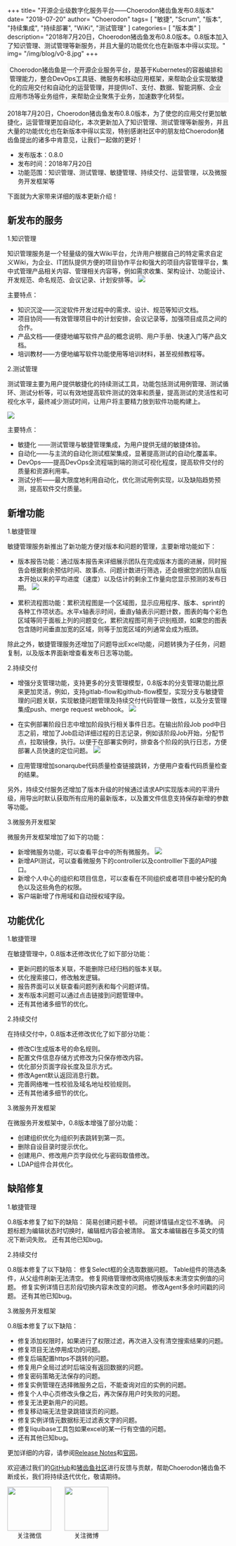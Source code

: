 +++
title= "开源企业级数字化服务平台——Choerodon猪齿鱼发布0.8版本"
date= "2018-07-20"
author= "Choerodon"
tags= [
    "敏捷",
    "Scrum",
    "版本",
    "持续集成",
    "持续部署",
    "WiKi",
    "测试管理"
]
categories= [
    "版本类"
]
description= "2018年7月20日，Choerodon猪齿鱼发布0.8.0版本。0.8版本加入了知识管理、测试管理等新服务，并且大量的功能优化也在新版本中得以实现。" 
img= "/img/blog/v0-8.jpg"
+++
<div style="background-color:#F7F7F7; margin-bottom:10px; padding: 0.27rem 0.313rem;border-radius: 0.08rem;">
Choerodon猪齿鱼是一个开源企业服务平台，是基于Kubernetes的容器编排和管理能力，整合DevOps工具链、微服务和移动应用框架，来帮助企业实现敏捷化的应用交付和自动化的运营管理，并提供IoT、支付、数据、智能洞察、企业应用市场等业务组件，来帮助企业聚焦于业务，加速数字化转型。
</div>

2018年7月20日，Choerodon猪齿鱼发布0.8.0版本，为了使您的应用交付更加敏捷化，运营管理更加自动化，本次更新加入了知识管理、测试管理等新服务，并且大量的功能优化也在新版本中得以实现，特别感谢社区中的朋友给Choerodon猪齿鱼提出的诸多中肯意见，让我们一起做的更好！

- 发布版本：0.8.0	
- 发布时间：2018年7月20日
- 功能范围：知识管理、测试管理、敏捷管理、持续交付、运营管理，以及微服务开发框架等

下面就为大家带来详细的版本更新介绍！

## 新发布的服务

1.知识管理

知识管理服务是一个轻量级的强大Wiki平台，允许用户根据自己的特定需求自定义Wiki，为企业、IT团队提供方便的项目协作平台和强大的项目内容管理平台，集中式管理产品相关内容、管理相关内容等，例如需求收集、架构设计、功能设计、开发规范、命名规范、会议记录、计划安排等。
![](/gif/blog/wiki.gif)

主要特点：

- 知识沉淀——沉淀软件开发过程中的需求、设计、规范等知识文档。
- 项目协同——有效管理项目中的计划安排，会议记录等，加强项目成员之间的合作。
- 产品文档——便捷地编写软件产品的概念说明、用户手册、快速入门等产品文档。
- 培训教材——方便地编写软件功能使用等培训材料，甚至视频教程等。

2.测试管理

测试管理主要为用户提供敏捷化的持续测试工具，功能包括测试用例管理、测试循环、测试分析等，可以有效地提高软件测试的效率和质量，提高测试的灵活性和可视化水平，最终减少测试时间，让用户将主要精力放到软件功能构建上。

![](/gif/blog/test.gif)

主要特点：

- 敏捷化 ——测试管理与敏捷管理集成，为用户提供无缝的敏捷体验。
- 自动化——与主流的自动化测试框架集成，显著提高测试的自动化覆盖率。
- DevOps——提高DevOps全流程端到端的测试可视化程度，提高软件交付的质量和资源利用率。
- 测试分析——最大限度地利用自动化，优化测试用例实现，以及缺陷趋势预测，提高软件交付质量。

## 新增功能

1.敏捷管理

敏捷管理服务新推出了新功能方便对版本和问题的管理，主要新增功能如下：

- 版本报告功能：通过版本报告来详细展示团队在完成版本方面的进展，同时报告会根据剩余预估时间、故事点、问题计数进行筛选，还会根据您的团队自版本开始以来的平均进度（速度）以及估计的剩余工作量向您显示预测的发布日期。
![](/gif/blog/agile.gif)

- 累积流程图功能：累积流程图是一个区域图，显示应用程序、版本、sprint的各种工作项状态。水平x轴表示时间，垂直y轴表示问题计数，图表的每个彩色区域等同于面板上列的问题变化，累积流程图可用于识别瓶颈，如果您的图表包含随时间垂直加宽的区域，则等于加宽区域的列通常会成为瓶颈。

除此之外，敏捷管理服务还增加了问题导出Excel功能，问题转换为子任务，问题复制，以及版本界面新增查看发布日志等功能。

2.持续交付

- 增强分支管理功能，支持更多的分支管理模型，0.8版本的分支管理功能比原来更加灵活，例如，支持gitlab-flow和github-flow模型，实现分支与敏捷管理的问题关联，实现敏捷问题管理及持续交付代码管理一致性，以及分支管理集成push、merge request webhook。
![](/gif/blog/devops.gif)

- 在实例部署阶段日志中增加阶段执行相关事件日志。在输出阶段Job pod中日志之前，增加了Job启动详细过程的日志记录，例如该阶段Job开始，分配节点，拉取镜像，执行。以便于在部署实例时，排查各个阶段的执行日志，方便部署人员快速的定位问题。
![](/img/blog/v0-8-log.jpg)

- 应用管理增加sonarqube代码质量检查链接跳转，方便用户查看代码质量检查的结果。

另外，持续交付服务还增加了版本升级的时候通过请求API实现版本间的平滑升级，用导出时默认获取所有应用的最新版本，以及置文件信息支持保存新增的参数等功能。

3.微服务开发框架

微服务开发框架增加了如下的功能：

- 新增微服务功能，可以查看平台中的所有微服务。
![](/img/blog/v0-8-scan.jpg)
- 新增API测试，可以查看微服务下的controller以及controlller下面的API接口。
- 新增个人中心的组织和项目信息，可以查看在不同组织或者项目中被分配的角色以及这些角色的权限。
- 客户端新增了作用域和自动授权域字段。

## 功能优化

1.敏捷管理

在敏捷管理中，0.8版本还修改优化了如下部分功能：

- 更新问题的版本关联，不能删除已经归档的版本关联。
- 优化搜索接口，修改触发逻辑。
- 报告界面可以关联查看问题列表和每个问题详情。
- 发布版本问题可以通过点击链接到问题管理中。
- 还有其他诸多细节的优化。

2.持续交付

在持续交付中，0.8版本还修改优化了如下部分功能：

- 修改CI生成版本号的命名规则。
- 配置文件信息存储方式修改为只保存修改内容。
- 优化部分页面字段长度及显示方式。
- 修改Agent默认返回消息行数。
- 完善网络唯一性校验及域名地址校验规则。
- 还有其他诸多细节的优化。

3.微服务开发框架

在微服务开发框架中，0.8版本增强了部分功能：

- 创建组织优化为组织列表跳转到第一页。
- 删除自设目录时提示优化。
- 创建用户、修改用户页字段优化与密码取值修改。
- LDAP组件合并优化。

## 缺陷修复

1.敏捷管理

0.8版本修复了如下的缺陷：
简易创建问题卡顿。
问题详情锚点定位不准确。
问题标题为编辑状态时切换时，编辑框内容会被清除。
富文本编辑器在多英文的情况下断词失败。
还有其他已知bug。

2.持续交付

0.8版本修复了以下缺陷：
修复Select框的全选取数据问题。
Table组件的筛选条件，从父组件刷新无法清空。
修复网络管理修改网络切换版本未清空实例值的问题。
修复实例详情日志阶段切换内容未改变的问题。
修改Agent多余时间戳的问题。
还有其他已知bug。

3.微服务开发框架

0.8版本修复了以下缺陷：

- 修复添加权限时，如果进行了权限过滤，再次进入没有清空搜索结果的问题。
- 修复项目无法停用成功的问题。
- 修复后端配置https不跳转的问题。
- 修复用户全局过滤时后端没有返回数据的问题。
- 修复密码策略无法保存的问题。
- 修复实例管理在选择微服务之后，不能查询对应的实例的问题。
- 修复个人中心页修改头像之后，再次保存用户时失败的问题。
- 修复无法更新用户的问题。
- 修复移动端无法登录跳错误页的问题。
- 修复实例详情元数据标无过滤表文字的问题。
- 修复liquibase工具包如果excel的某一行有空值的问题。
- 还有其他已知bug。


更加详细的内容，请参阅[Release Notes](https://github.com/choerodon/choerodon/blob/master/changelogs/CHANGELOG_v0.8.0_zh.md)和[官网](http://v0-8.choerodon.io/zh/docs/release-notes/changelog_v0.8/)。

欢迎通过我们的[GitHub](https://github.com/choerodon)和[猪齿鱼社区](http://v0-8.choerodon.io/zh/community/)进行反馈与贡献，帮助Choerodon猪齿鱼不断成长，我们将持续迭代优化，敬请期待。

<div style="display:flex;flex-direction:row">
    <div style="display:flex;flex-direction: column; margin-right:30px">
    <img src="/img/footer/wechat-code.jpg" style="width:100px;height:100px">
    <div style="text-align:center">关注微信</div>
    </div>
    <div style="display:flex;flex-direction: column;">
    <img src="/img/footer/sina-code.jpg" style="width:100px;height:100px">
    <div style="text-align:center">关注微博</div>
    </div>
</div>